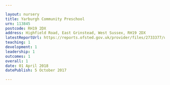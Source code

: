 ```yaml
---

layout: nursery
title: Yarburgh Community Preschool
urn: 113845
postcode: RH19 2DX
address: Highfield Road, East Grinstead, West Sussex, RH19 2DX
latestReportUrl: https://reports.ofsted.gov.uk/provider/files/2733377/urn/113845.pdf
teaching: 1
development: 1
leadership: 1
outcomes: 1
overall: 1
date: 01 April 2018 
datePublish: 5 October 2017

---
```

